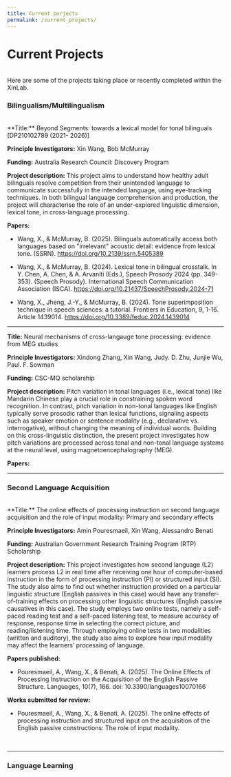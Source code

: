```yaml
---
title: Current porjects
permalink: /current_projects/
---
```

# Current Projects
<br/>
Here are some of the projects taking place or recently completed within the XinLab.

### Bilingualism/Multilingualism
<br/>
**Title:** Beyond Segments: towards a lexical model for tonal bilinguals [DP210102789 (2021- 2026)]

**Principle Investigators:** Xin Wang, Bob McMurray

**Funding:** Australia Research Council: Discovery Program 

**Project description:** This project aims to understand how healthy adult bilinguals resolve competition from their unintended language to communicate successfully in the intended language, using eye-tracking techniques. In both bilingual language comprehension and production, the project will characterise the role of an under-explored linguistic dimension, lexical tone, in cross-language processing.

**Papers:**

- Wang, X., & McMurray, B. (2025). Bilinguals automatically access both languages based on "irrelevant" acoustic detail: evidence from lexical tone. (SSRN). https://doi.org/10.2139/ssrn.5405389
 
- Wang, X., & McMurray, B. (2024). Lexical tone in bilingual crosstalk. In Y. Chen, A. Chen, & A. Arvaniti (Eds.), Speech Prosody 2024 (pp. 349-353). (Speech Prosody). International Speech Communication Association (ISCA). <a href="https://doi.org/10.21437/SpeechProsody.2024-71" target="_blank">https://doi.org/10.21437/SpeechProsody.2024-71</a>
 
- Wang, X., Jheng, J.-Y., & McMurray, B. (2024). Tone superimposition technique in speech sciences: a tutorial. Frontiers in Education, 9, 1-16. Article 1439014. https://doi.org/10.3389/feduc.2024.1439014

***

**Title:** Neural mechanisms of cross-langauge tone processing: evidence from MEG studies

**Principle Investigators:** Xindong Zhang, Xin Wang, Judy. D. Zhu, Junjie Wu, Paul. F. Sowman

**Funding:** CSC-MQ scholarship

**Project description:** Pitch variation in tonal languages (i.e., lexical tone) like Mandarin Chinese play a crucial role in constraining spoken word recognition. In contrast, pitch variation in non-tonal languages like English typically serve prosodic rather than lexical functions, signaling aspects such as speaker emotion or sentence modality (e.g., declarative vs. interrogative), without changing the meaning of individual words. Building on this cross-linguistic distinction, the present project investigates how pitch variations are processed across tonal and non-tonal language systems at the neural level, using magnetoencephalography (MEG).

**Papers:**

***

### Second Language Acquisition
<br/>
**Title:** The online effects of processing instruction on second language acquisition and the role of input modality: Primary and secondary effects

**Principle Investigators:** Amin Pouresmaeil, Xin Wang, Alessandro Benati

**Funding:**  Australian Government Research Training Program (RTP) Scholarship

**Project description:** This project investigates how second language (L2) learners process L2 in real time after receiving one hour of computer-based instruction in the form of processing instruction (PI) or structured input (SI). The study also aims to find out whether instruction provided on a particular linguistic structure (English passives in this case) would have any transfer-of-training effects on processing other linguistic structures (English passive causatives in this case). The study employs two online tests, namely a self-paced reading test and a self-paced listening test, to measure accuracy of response, response time in selecting the correct picture, and reading/listening time. Through employing online tests in two modalities (written and auditory), the study also aims to explore how input modality may affect the learners’ processing of language.

**Papers published:**

- Pouresmaeil, A., Wang, X., & Benati, A. (2025). The Online Effects of Processing Instruction on the Acquisition of the English Passive Structure. Languages, 10(7), 166. doi: 10.3390/languages10070166

**Works submitted for review:**

- Pouresmaeil, A., Wang, X., & Benati, A. (2025). The online effects of processing instruction and structured input on the acquisition of the English passive constructions: The role of input modality.

<br/>

***
### Language Learning

<br/>



